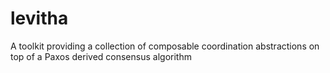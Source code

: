 levitha
=======

A toolkit providing a collection of composable coordination abstractions on top of a Paxos derived consensus algorithm 
